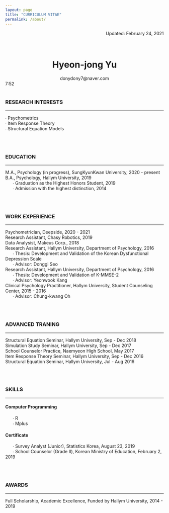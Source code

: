 ```yaml
---
layout: page
title: "CURRICULUM VITAE"
permalink: /about/
---
```

<div style="text-align: right">Updated: February 24, 2021</div>  
  

<br/>   
<br/>   




# <center>Hyeon-jong Yu</center>  
<center>donydony7@naver.com</center>  
7:52
<br/>  
<br/>  


### **RESEARCH INTERESTS**   
---
∙ Psychometrics  
∙ Item Response Theory  
∙ Structural Equation Models  

  
  
<br/>  
<br/>  



### **EDUCATION**  
---
M.A., Psychology (in progress), SungKyunKwan University, 2020 - present  
B.A., Psychology, Hallym University, 2019  
&nbsp;&nbsp;&nbsp;&nbsp;&nbsp;&nbsp;∙ Graduation as the Highest Honors Student, 2019  
&nbsp;&nbsp;&nbsp;&nbsp;&nbsp;&nbsp;∙ Admission with the highest distinction, 2014  

  
  
<br/>  
<br/>  




### **WORK EXPERIENCE**  
---
Psychometrician, Deepside, 2020 - 2021  
Research Assistant, Chasy Robotics, 2019  
Data Analysist, Makeus Corp., 2018  
Research Assistant, Hallym University, Department of Psychology, 2016  
&nbsp;&nbsp;&nbsp;&nbsp;&nbsp;&nbsp;∙ Thesis: Development and Validation of the Korean Dysfunctional Depression Scale  
&nbsp;&nbsp;&nbsp;&nbsp;&nbsp;&nbsp;∙ Advisor: Donggi Seo  
Research Assistant, Hallym University, Department of Psychology, 2016  
&nbsp;&nbsp;&nbsp;&nbsp;&nbsp;&nbsp;∙ Thesis: Development and Validation of K-MMSE-2  
&nbsp;&nbsp;&nbsp;&nbsp;&nbsp;&nbsp;∙ Advisor: Yeonwook Kang  
Clinical Psychology Practitioner, Hallym University, Student Counseling Center, 2015 - 2016  
&nbsp;&nbsp;&nbsp;&nbsp;&nbsp;&nbsp;∙ Advisor: Chung-kwang Oh  

  
  
<br/>  
<br/>  




### **ADVANCED TRANING**  
---
Structural Equation Seminar, Hallym University, Sep - Dec 2018  
Simulation Study Seminar, Hallym University, Sep - Dec 2017  
School Counselor Practice, Naemyeon High School, May 2017  
Item Response Theory Seminar, Hallym University, Sep - Dec 2016  
Structural Equation Seminar, Hallym University, Jul - Aug 2016  

  
  
<br/>  
<br/>  



### **SKILLS**  
---
#### Computer Programming  
&nbsp;&nbsp;&nbsp;&nbsp;&nbsp;&nbsp;∙ R  
&nbsp;&nbsp;&nbsp;&nbsp;&nbsp;&nbsp;∙ Mplus  
#### Certificate  
&nbsp;&nbsp;&nbsp;&nbsp;&nbsp;&nbsp;∙ Survey Analyst (Junior), Statistics Korea, August 23, 2019  
&nbsp;&nbsp;&nbsp;&nbsp;&nbsp;&nbsp;∙ School Counselor (Grade Ⅱ), Korean Ministry of Education, February 2, 2019  

  
  
<br/>  
<br/>  




### **AWARDS**  
---
Full Scholarship, Academic Excellence, Funded by Hallym University, 2014 - 2019  



